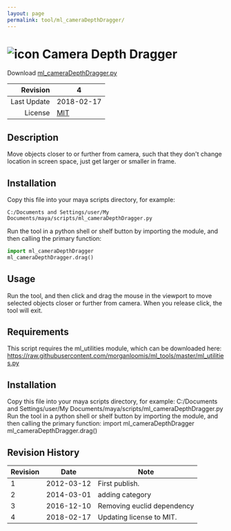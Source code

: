 ```yaml
---
layout: page
permalink: tool/ml_cameraDepthDragger/
---
```


# ![icon](https://raw.githubusercontent.com/morganloomis/ml_tools/master/icons//ml_cameraDepthDragger.png) Camera Depth Dragger
Download [ml_cameraDepthDragger.py](https://raw.githubusercontent.com/morganloomis/ml_tools/master/scripts/ml_cameraDepthDragger.py)

| Revision | 4 |
|---:|---|
| Last Update | 2018-02-17 |
| License | [MIT](https://opensource.org/licenses/MIT) |

## Description

 Move objects closer to or further from camera, such that they don't change location in screen space, just get larger or smaller in frame. 

## Installation

Copy this file into your maya scripts directory, for example:

`C:/Documents and Settings/user/My Documents/maya/scripts/ml_cameraDepthDragger.py`

Run the tool in a python shell or shelf button by importing the module, 
and then calling the primary function:

```python
import ml_cameraDepthDragger
ml_cameraDepthDragger.drag()
```

## Usage

 Run the tool, and then click and drag the mouse in the viewport to move selected objects closer or further from camera. When you release click, the tool will exit. 

## Requirements

 This script requires the ml_utilities module, which can be downloaded here: https://raw.githubusercontent.com/morganloomis/ml_tools/master/ml_utilities.py 

## Installation

 Copy this file into your maya scripts directory, for example: C:/Documents and Settings/user/My Documents/maya/scripts/ml_cameraDepthDragger.py Run the tool in a python shell or shelf button by importing the module, and then calling the primary function: import ml_cameraDepthDragger ml_cameraDepthDragger.drag() 

## Revision History

| Revision | Date | Note|
|---|---|---|
|1|2012-03-12|First publish.|
|2|2014-03-01|adding category|
|3|2016-12-10|Removing euclid dependency|
|4|2018-02-17|Updating license to MIT.|
